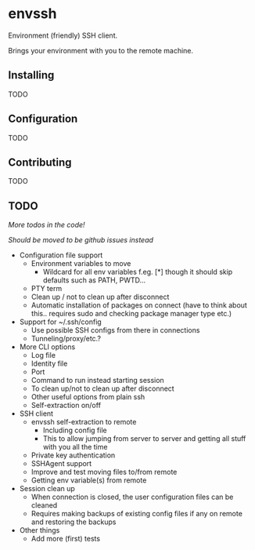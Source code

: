 # envssh

Environment (friendly) SSH client.

Brings your environment with you to the remote machine.

## Installing

TODO

## Configuration

TODO

## Contributing

TODO

## TODO

*More todos in the code!*

*Should be moved to be github issues instead*

* Configuration file support
	* Environment variables to move
		* Wildcard for all env variables f.eg. [*] though it should skip
		  defaults such as PATH, PWTD...
	* PTY term
	* Clean up / not to clean up after disconnect
	* Automatic installation of packages on connect (have to think about this..
	  requires sudo and checking package manager type etc.)
* Support for ~/.ssh/config
	* Use possible SSH configs from there in connections
	* Tunneling/proxy/etc.?
* More CLI options
	* Log file
	* Identity file
	* Port
	* Command to run instead starting session
	* To clean up/not to clean up after disconnect
	* Other useful options from plain ssh
	* Self-extraction on/off
* SSH client
	* envssh self-extraction to remote
		* Including config file
		* This to allow jumping from server to server and getting all stuff with
		  you all the time
	* Private key authentication
	* SSHAgent support
	* Improve and test moving files to/from remote
	* Getting env variable(s) from remote
* Session clean up
	* When connection is closed, the user configuration files can be cleaned
	* Requires making backups of existing config files if any on remote and
	  restoring the backups
* Other things
	* Add more (first) tests

